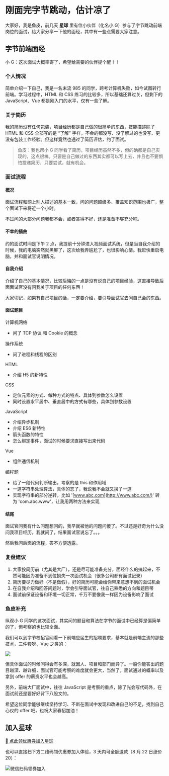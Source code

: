 # 刚面完字节跳动，估计凉了

大家好，我是鱼皮，前几天 **星球** 里有位小伙伴（化名小 G）参与了字节跳动前端岗位的面试，给大家分享一下他的面经，其中有一些点需要大家注意。



## 字节前端面经

小 G：这次面试大概率寄了，希望给需要的伙伴提个醒！！



### 个人情况

简单介绍一下自己，我是一名末流 985 的同学，跨考计算机失败，如今试图转行前端。学习过程中，HTML 和 CSS 练习的比较多，所以基础还算过关，但剩下的 JavaScript、Vue 都是刚入门的水平，仅有一些了解。



### 关于简历

我的简历没有任何包装，项目经历都是自己做的很简单的东西，技能描述除了 HTML 和 CSS 全部写的是 “了解” 字样，不会的都没写、没了解过的也没写、更没有包装工作经验。但这样竟然也通过了简历评估，约了面试。

> 鱼皮：我也帮小 G 同学看了简历，项目经历虽然不多，但的确都是自己实现的，这点很棒。只要是自己做过的东西其实都可以写上去，并且也不要惧怕投递简历，只要尝试，就有机会。



### 面试流程

#### 概况

面试流程和网上别人描述的基本一致，问的问题超级多、覆盖知识范围也极广，整个面试下来将近一个小时。

不过问的大部分问题我都不会，或者答得不好，还是准备不够充分吧。



#### 不幸的插曲

约的面试时间是下午 2 点，我提前十分钟进入视频面试系统，但是当自我介绍的时候，我的电脑突然就黑屏了，这次给我弄尴尬了，也很影响心情。我赶快重启电脑，并和面试官说明情况。



#### 自我介绍

介绍了自己的基本情况，比较后悔的一点是没有说自己的项目经验，这直接导致后面面试官没有问我关于项目的任何东西！

大家切记，如果有自己项目的话，一定要介绍，要引导面试官去问自己会的东西。



#### 面试题目

计算机网络

- 问了 TCP 协议 和 Cookie 的概念



操作系统

- 问了进程和线程的区别



HTML

- 介绍 H5 的新特性



CSS

- 定位元素的方式、每种方式的特点、具体到参数怎么设置
- 同时设置水平居中、垂直居中的方式有哪些，具体到参数设置



JavaScript

- 介绍异步机制
- 介绍 ES6 新特性
- 箭头函数的特性
- 怎么绑定事件，面试的时候要求直接写出来代码



Vue

- 组件通信机制



编程题

- 给了一段代码判断输出，考察的是 this 和作用域
- 一道字符串处理算法，具体的忘了，我说我不会就又换了一道
- 实现字符串的部分逆转，比如 '[www.abc.com](http://www.abc.com/)' 转为 'com.abc.www'，让我用两种方法来实现



#### 结尾

面试官问我有什么问题想问的，我早就被他的问题问傻了。不过还是好奇为什么没问我项目经历，我就问了，结果面试官说忘了。。。

然后我问后面的流程，答不方便透露。



### 复盘建议

1. 大家投简历前（尤其是大厂），还是尽可能准备充分，面经什么的搞起来，不然可能因为准备不到位损失一次面试机会（很多公司都有面试记录）
2. 简历要尽力做好（不是做假），好的简历可能会给你带来意想不到的面试机会
3. 在自我介绍和回答问题时，学会引导面试官，往自己熟悉的方向和题目带
4. 面试前保证设备和环境一切正常，千万不要像我一样因为设备影响了面试



### 鱼皮补充

纵观小 G 同学的这次面试，其实问的题目和算法在字节的面试中已经算是偏简单的了，但考察的也比较全面。

我们可以到字节校招官网看一下前端应届生的招聘要求，基本就是前端主流的那些技术，三件套呀、Vue 之类的：

![](https://qiniuyun.code-nav.cn/image-20220313152626448.png)

但具体面试的时候问得会有多深，就因人、项目和部门而异了。一般你能答出的题目越深、越详细，面试官可能考察的难度就会更大，当然了，面试通过的概率以及拿到 offer 的薪资水平也会越高。

另外，前端大厂面试中，往往 JavaScript 是考察的重点，除了光会写代码外，在面试前还是要好好背下八股文的。

希望这位同学能够继续坚持学习、不断在面试中发现和改进自己的不足，找到自己心仪的 offer 吧，也祝大家春招加油！



## 加入星球

[🧧 点此领优惠券加入星球](/加入星球.md)

也可以直接扫下方二维码领优惠券加入体验，3 天内可全额退款（8 月 22 日涨价 20）：

![微信扫码领券加入](https://xingqiu-tuchuang-1256524210.cos.ap-shanghai.myqcloud.com/1/%E6%98%9F%E7%90%83%E4%BC%98%E6%83%A0%E5%88%B8%20(5).png)



